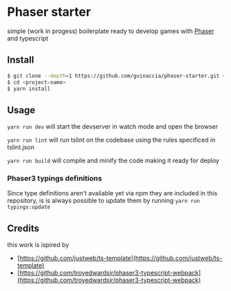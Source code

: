 # Phaser starter

simple (work in progess) boilerplate ready to develop games with [Phaser](https://phaser.io) and typescript

## Install

```sh
$ git clone --depth=1 https://github.com/gvinaccia/phaser-starter.git <project-name>
$ cd <project-name>
$ yarn install
```

## Usage

`yarn run dev` will start the devserver in watch mode and open the browser

`yarn run lint` will run tslint on the codebase using the rules specificed in tslint.json

`yarn run build` will compile and minify the code making it ready for deploy

### Phaser3 typings definitions

Since type definitions aren't available yet via npm they are included in this repository, is is always possible to update them by running `yarn run typings:update`


## Credits

this work is ispired by 

* [https://github.com/justweb/ts-template](https://github.com/justweb/ts-template)
* [https://github.com/troyedwardsjr/phaser3-typescript-webpack](https://github.com/troyedwardsjr/phaser3-typescript-webpack)
